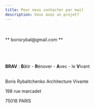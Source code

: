 ```yaml
---
title: Pour nous contacter par mail
description: Vous avez un projet?
---
```

</br>
</br>
** borisrybal@gmail.com **
</br>
</br>
</br>
</br>
</br>
<b>BRAV</b> :   <b>B</b>âtir  -  <b>R</b>énover  -  <b>A</b>vec  -  le <b>V</b>ivant<br><br>

Boris Rybaltchenko Architecture Vivante

198 rue marcadet

75018 PARIS
